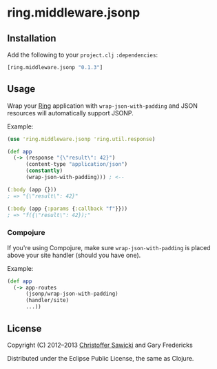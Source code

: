 # ring.middleware.jsonp

## Installation

Add the following to your `project.clj` `:dependencies`:

```clojure
[ring.middleware.jsonp "0.1.3"]
```

## Usage

Wrap your [Ring][] application with `wrap-json-with-padding` and
JSON resources will automatically support JSONP.

Example:

```clojure
(use 'ring.middleware.jsonp 'ring.util.response)

(def app
  (-> (response "{\"result\": 42}")
      (content-type "application/json")
      (constantly)
      (wrap-json-with-padding))) ; <--

(:body (app {}))
; => "{\"result\": 42}"

(:body (app {:params {:callback "f"}}))
; => "f({\"result\": 42});"
```

### Compojure

If you're using Compojure, make sure `wrap-json-with-padding` is placed above your site handler (should you have one).

Example:

```clojure
(def app
  (-> app-routes
      (jsonp/wrap-json-with-padding)
      (handler/site)
      ...))
```

## License

Copyright (C) 2012–2013
[Christoffer Sawicki](mailto:christoffer.sawicki@gmail.com) and
Gary Fredericks

Distributed under the Eclipse Public License, the same as Clojure.

[Ring]: https://github.com/ring-clojure/ring
